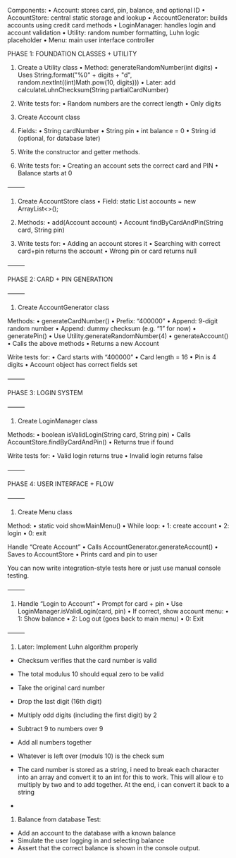 Components:
•	Account: stores card, pin, balance, and optional ID
•	AccountStore: central static storage and lookup
•	AccountGenerator: builds accounts using credit card methods
•	LoginManager: handles login and account validation
•	Utility: random number formatting, Luhn logic placeholder
•	Menu: main user interface controller

PHASE 1: FOUNDATION CLASSES + UTILITY

1. Create a Utility class
   •	Method: generateRandomNumber(int digits)
   •	Uses String.format("%0" + digits + "d", random.nextInt((int)Math.pow(10, digits)))
   •	Later: add calculateLuhnChecksum(String partialCardNumber)

2. Write tests for:
•	Random numbers are the correct length
•	Only digits

3. Create Account class

4. Fields:
•	String cardNumber
•	String pin
•	int balance = 0
•	String id (optional, for database later)

5. Write the constructor and getter methods.

6. Write tests for:
•	Creating an account sets the correct card and PIN
•	Balance starts at 0

⸻

1. Create AccountStore class
   •	Field: static List<Account> accounts = new ArrayList<>();

2. Methods:
•	add(Account account)
•	Account findByCardAndPin(String card, String pin)

3. Write tests for:
•	Adding an account stores it
•	Searching with correct card+pin returns the account
•	Wrong pin or card returns null

⸻

PHASE 2: CARD + PIN GENERATION

⸻

1. Create AccountGenerator class

Methods:
•	generateCardNumber()
•	Prefix: “400000”
•	Append: 9-digit random number
•	Append: dummy checksum (e.g. “1” for now)
•	generatePin()
•	Use Utility.generateRandomNumber(4)
•	generateAccount()
•	Calls the above methods
•	Returns a new Account

Write tests for:
•	Card starts with “400000”
•	Card length = 16
•	Pin is 4 digits
•	Account object has correct fields set

⸻

PHASE 3: LOGIN SYSTEM

⸻

1. Create LoginManager class

Methods:
•	boolean isValidLogin(String card, String pin)
•	Calls AccountStore.findByCardAndPin()
•	Returns true if found

Write tests for:
•	Valid login returns true
•	Invalid login returns false

⸻

PHASE 4: USER INTERFACE + FLOW

⸻

1. Create Menu class

Method:
•	static void showMainMenu()
•	While loop:
•	1: create account
•	2: login
•	0: exit

Handle “Create Account”
   •	Calls AccountGenerator.generateAccount()
   •	Saves to AccountStore
   •	Prints card and pin to user

You can now write integration-style tests here or just use manual console testing.

⸻

1. Handle “Login to Account”
   •	Prompt for card + pin
   •	Use LoginManager.isValidLogin(card, pin)
   •	If correct, show account menu:
   •	1: Show balance
   •	2: Log out (goes back to main menu)
   •	0: Exit

⸻
1. Later: Implement Luhn algorithm properly
- Checksum verifies that the card number is valid
- The total modulus 10 should equal zero to be valid
- Take the original card number
- Drop the last digit (16th digit)
- Multiply odd digits (including the first digit) by 2
- Subtract 9 to numbers over 9
- Add all numbers together
- Whatever is left over (moduls 10) is the check sum

- The card number is stored as a string, i need to break each character into an array and 
  convert it to an int for this to work. This will allow e to multiply by two and to add 
  together. At the end, i can convert it back to a string


  
-

1. Balance from database 
Test:
- Add an account to the database with a known balance
- Simulate the user logging in and selecting balance
- Assert that the correct balance is shown in the console output.